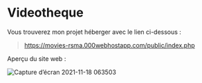 # Videotheque

Vous trouverez mon projet héberger avec le lien ci-dessous :

> https://movies-rsma.000webhostapp.com/public/index.php







Aperçu du site web :


![Capture d’écran 2021-11-18 063503](https://user-images.githubusercontent.com/85608576/142347118-8a9cb4f4-a831-43ec-b433-4c2b87b833e3.png)
